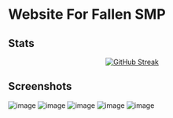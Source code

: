 # Website For Fallen SMP

## Stats
<div align="center">
 <a href="https://repobeats.axiom.co"><img src="https://repobeats.axiom.co/api/embed/497dd5ce5c7403d9f24bb755d733c3213e17d18a.svg" alt="GitHub Streak" /></a>
</div>

## Screenshots

![image](https://github.com/user-attachments/assets/77ad906c-2782-4ab8-ac53-880dc55a67fd)
![image](https://github.com/user-attachments/assets/f82ee3aa-cde2-4c36-9360-51351a8047f6)
![image](https://github.com/user-attachments/assets/c6f3413c-4b52-4334-a52f-b478f4f5d189)
![image](https://github.com/user-attachments/assets/ac712021-e78f-49a5-8f2a-51c440648602)
![image](https://github.com/user-attachments/assets/15f7f4af-0b34-4383-a393-7bd16b1cbb9c)

